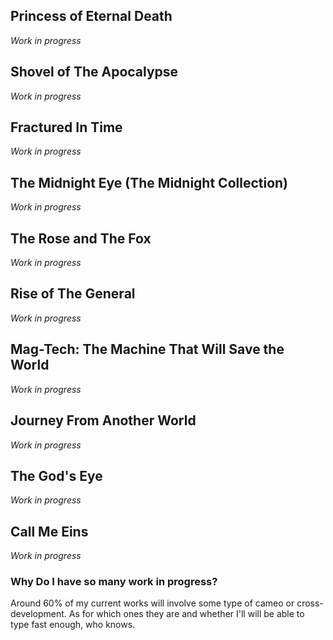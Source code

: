 ## Princess of Eternal Death

*Work in progress*

## Shovel of The Apocalypse

*Work in progress*

## Fractured In Time

*Work in progress*

## The Midnight Eye (The Midnight Collection)

*Work in progress*

## The Rose and The Fox

*Work in progress*

## Rise of The General

*Work in progress*

## Mag-Tech: The Machine That Will Save the World

*Work in progress*

## Journey From Another World

*Work in progress*

## The God's Eye

*Work in progress*

## Call Me Eins

*Work in progress*

### Why Do I have so many work in progress?

Around 60% of my current works will involve some type of cameo or cross-development. As for which ones they are and whether I'll will be able to type fast enough, who knows.
